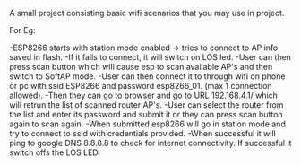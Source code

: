 A small project consisting basic wifi scenarios that you may use in project.

For Eg: 

-ESP8266 starts with station mode enabled -> tries to connect to AP info saved in flash.
-If it fails to connect, it will switch on LOS led.
-User can then press scan button which will cause esp to scan available AP's and then switch to SoftAP mode.
-User can then connect it to through wifi on phone or pc with ssid ESP8266 and password esp8266_01. (max 1 connection allowed).
-Then they can go to browser and go to URL 192.168.4.1/ which will retrun the list of scanned router AP's.
-User can select the router from the list and enter its password and submit it or they can press scan button again to scan again.
-When submitted esp8266 will go in station mode and try to connect to ssid with credentials provided.
-When successful it will ping to google DNS 8.8.8.8 to check for internet connectivity. If successful it switch offs the LOS LED.

